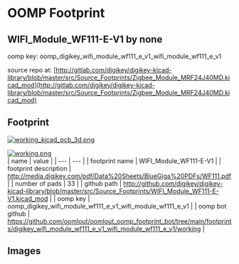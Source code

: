 # OOMP Footprint  
## WIFI_Module_WF111-E-V1  by none  
  
oomp key: oomp_digikey_wifi_module_wf111_e_v1_wifi_module_wf111_e_v1  
  
source repo at: [http://gitlab.com/digikey/digikey-kicad-library/blob/master/src/Source_Footprints/Zigbee_Module_MRF24J40MD.kicad_mod](http://gitlab.com/digikey/digikey-kicad-library/blob/master/src/Source_Footprints/Zigbee_Module_MRF24J40MD.kicad_mod)  
## Footprint  
  
[![working_kicad_pcb_3d.png](working_kicad_pcb_3d_600.png)](working_kicad_pcb_3d.png)  
  
[![working.png](working_600.png)](working.png)  
| name | value | 
| --- | --- | 
| footprint name | WIFI_Module_WF111-E-V1 | 
| footprint description | http://media.digikey.com/pdf/Data%20Sheets/BlueGiga%20PDFs/WF111.pdf | 
| number of pads | 33 | 
| github path | http://github.com/digikey/digikey-kicad-library/blob/master/src/Source_Footprints/WIFI_Module_WF111-E-V1.kicad_mod | 
| oomp key | oomp_digikey_wifi_module_wf111_e_v1_wifi_module_wf111_e_v1 | 
| oomp bot github | https://github.com/oomlout/oomlout_oomp_footprint_bot/tree/main/footprints/digikey_wifi_module_wf111_e_v1_wifi_module_wf111_e_v1/working | 
## Images  
